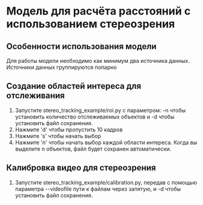 
# Модель для расчёта расстояний с использованием стереозрения

## Особенности использования модели
Для работы модели необходимо как минимум два источника данных. Источники данных группируются попарно

## Создание областей интереса для отслеживания
1. Запустите stereo_tracking_example/roi.py с параметром: -n  чтобы установить количество отслеживаемых объектов и -d чтобы установить файл сохранения.
2. Нажмите 'd' чтобы пропустить 10 кадров
3. Нажмите 's' чтобы начать выбор
4. Нажмите 'n' чтобы начать выбор каждой области интереса. Когда вы выделите n объектов, файл будет сохранен автоматически. 


## Калибровка видео для стереозрения
1. Запустите stereo_tracking_example/calibration.py, передав с помощью параметра --videofile пути к файлам через запятую, и -d чтобы установить файл сохранения.
